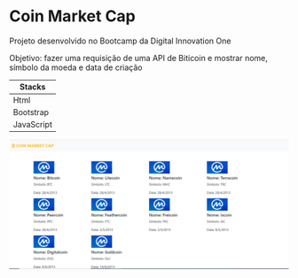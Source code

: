 # Coin Market Cap

Projeto desenvolvido no Bootcamp da Digital Innovation One

Objetivo: fazer uma requisição de uma API de Biticoin e mostrar nome, símbolo da moeda e data de criação

| Stacks     |
|------------|
| Html       |
| Bootstrap  |
| JavaScript |


![foto do site Coin Market Cap](https://github.com/cilolata/coinMarket/blob/main/coinMarket.PNG)



